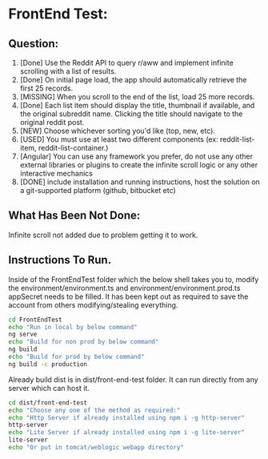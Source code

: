# FrontEnd Test:

## Question:
1. [Done] Use the Reddit API to query r/aww and implement infinite scrolling with a list of results.
2. [Done] On initial page load, the app should automatically retrieve the first 25 records.
3. [MISSING] When you scroll to the end of the list, load 25 more records.
4. [Done] Each list item should display the title, thumbnail if available, and the original subreddit name. Clicking the title should navigate to the original reddit post.
5. [NEW] Choose whichever sorting you'd like (top, new, etc).
6. [USED] You must use at least two different components (ex: reddit-list-item, reddit-list-container.)
7. [Angular] You can use any framework you prefer, do not use any other external libraries or plugins to create the infinite scroll logic or any other interactive mechanics
8. [DONE] include installation and running instructions, host the solution on a git-supported platform (github, bitbucket etc)

## What Has Been Not Done:
Infinite scroll not added due to problem getting it to work.

## Instructions To Run.

Inside of the FrontEndTest folder which the below shell takes you to, modify the environment/environment.ts 
and environment/environment.prod.ts  appSecret needs to be filled. It has been kept out as required to save 
the account from others modifying/stealing everything.

```sh
cd FrontEndTest
echo "Run in local by below command"
ng serve 
echo "Build for non prod by below command"
ng build
echo "Build for prod by below command"
ng build -c production
```

Already build dist is in dist/front-end-test folder. It can run directly from any server which can host it.

```sh
cd dist/front-end-test
echo "Choose any one of the method as required:"
echo "Http Server if already installed using npm i -g http-server"
http-server
echo "Lite Server if already installed using npm i -g lite-server"
lite-server
echo "Or put in tomcat/weblogic webapp directory"
```
